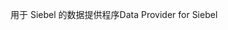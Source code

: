 <span data-ttu-id="d8902-101">用于 Siebel 的数据提供程序</span><span class="sxs-lookup"><span data-stu-id="d8902-101">Data Provider for Siebel</span></span>